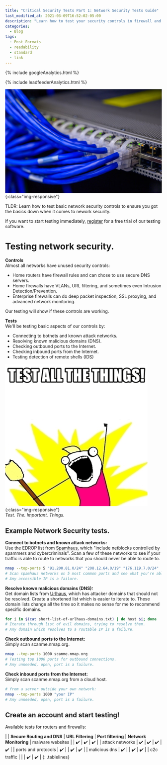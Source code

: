 ```yaml
---
title: "Critical Security Tests Part 1: Network Security Tests Guide"
last_modified_at: 2021-03-09T16:52:02-05:00
description: "Learn how to test your security controls in firewall and routers using your command line"
categories:
  - Blog
tags:
  - Post Formats
  - readability
  - standard
  - link
---
```

<!-- Google analytics -->
{% include googleAnalytics.html %}
<!-- leadfeeder analytics -->
{% include leadfeederAnalytics.html %}

![feature image](/assets/images/2021-03-08/featureImage.jpg){:class="img-responsive"}  

TLDR: Learn how to test basic network security controls to ensure you got the basics down when it comes to nework security.

If you want to start testing immediately, [register][create account] for a free trial of our testing software.

# Testing network security.
<!-- ![compliance](/assets/images/2021-03-08/network.jpeg){:class="img-responsive"}  
*securing connectivity between devices* -->

**Controls**  
Almost all networks have unused security controls:
* Home routers have firewall rules and can chose to use secure DNS servers.
* Home firewalls have VLANs, URL filtering, and sometimes even Intrusion Detection/Prevention.
* Enterprise firewalls can do deep packet inspection, SSL proxying, and advanced network monitoring.

Our testing will show if these controls are working.

**Tests**  
We'll be testing basic aspects of our controls by:
* Connecting to botnets and known attack networks.
* Resolving known malicious domains (DNS).
* Checking outbound ports to the Internet.
* Checking inbound ports from the Internet.
* Testing detection of remote shells (IDS)

![test all the security things](/assets/images/2021-03-08/test-all-the-things.png){:class="img-responsive"}  
*Test. The. Important. Things.*

## Example Network Security tests.

**Connect to botnets and known attack networks:**  
Use the EDROP list from [Spamhaus](https://www.spamhaus.org/drop/), which "include netblocks controlled by spammers and cybercriminals". Scan a few of these networks to see if your traffic is able to route to networks that you should never be able to route to.
```bash
nmap --top-ports 5 "91.200.81.0/24" "208.12.64.0/19" "176.119.7.0/24"
# Scan spamhaus networks on 5 most common ports and see what you're able to connect to. 
# Any accessible IP is a failure.
```

**Resolve known malicious domains (DNS):**  
Get domain lists from [Urlhaus](https://urlhaus.abuse.ch/api/#retrieve), which has attacker domains that should not be resolved. Create a shortened list which is easier to iterate to. These domain lists change all the time so it makes no sense for me to recommend specific domains.  
```bash
for i in $(cat short-list-of-urlhaus-domains.txt) | do host $i; done
# Iterate through list of evil domains, trying to resolve them.
# Any domain which resolves to a routable IP is a failure.
```

**Check outbound ports to the Internet:**  
Simply scan scanme.nmap.org.
```bash
nmap --top-ports 1000 scanme.nmap.org
# Testing top 1000 ports for outbound connections.
# Any unneeded, open, port is a failure.
```

**Check inbound ports from the Internet:**  
Simply scan scanme.nmap.org from a cloud host.
```bash
# from a server outside your own network:
nmap --top-ports 1000 "your IP"
# Any unneeded, open, port is a failure.
```

## Create an account and start testing!  
Available tests for routers and firewalls:

<style>
.tablelines table, .tablelines td, .tablelines th {
        border: 1px gray;
        }
</style>
|                       |  **Secure Routing and DNS** | **URL Filtering**   | **Port filtering**  |   **Network Monitoring**
| malware websites      |                             | :heavy_check_mark:  | :heavy_check_mark:  | :heavy_check_mark:  |
| attack networks       | :heavy_check_mark:          | :heavy_check_mark:  | :heavy_check_mark:  | :heavy_check_mark:  |
| ports and protocols   | :heavy_check_mark:          |                     | :heavy_check_mark:  | :heavy_check_mark:  |
| malicious dns         | :heavy_check_mark:          |                     | :heavy_check_mark:  | :heavy_check_mark:  |
| c2c traffic           |                             |                     | :heavy_check_mark:  | :heavy_check_mark:  |
{: .tablelines}

<script charset="utf-8" type="text/javascript" src="//js.hsforms.net/forms/shell.js"></script>
<script>
  hbspt.forms.create({
	portalId: "8898112",
	formId: "2b1cfdb3-6618-4dd8-86e4-4786274c0d38"
});
</script>



[create account]: #create-an-account-and-start-testing